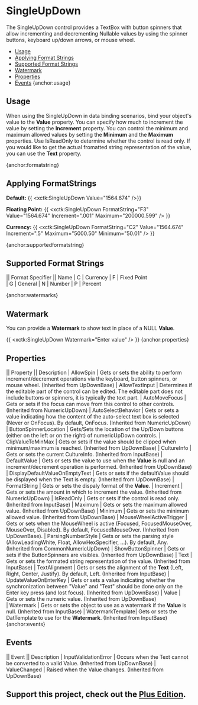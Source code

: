 # SingleUpDown
The SingleUpDown control provides a TextBox with button spinners that allow incrementing and decrementing Nullable<single> values by using the spinner buttons, keyboard up/down arrows, or mouse wheel.

* [Usage](#usage)
* [Applying Format Strings](#formatstring)
* [Supported Format Strings](#supportedformatstring)
* [Watermark](#watermarks)
* [Properties](#properties)
* [Events](#events)
{anchor:usage}
## Usage

When using the SingleUpDown in data binding scenarios, bind your object's value to the **Value** property.  You can specify how much to increment the value by setting the **Increment** property. You can control the minimum and maximum allowed values by setting the **Minimum** and the **Maximum** properties. Use IsReadOnly to determine whether the control is read only. If you would like to get the actual fromatted string representation of the value, you can use the **Text** property.

{anchor:formatstring}
## Applying FormatStrings

**Default:**
{{
     <xctk:SingleUpDown Value="1564.674" />}}

**Floating Point:**
{{
     <xctk:SingleUpDown FormatString="F3" Value="1564.674" Increment=".001"  Maximum="200000.599" />
}}

**Currency:**
{{
     <xctk:SingleUpDown FormatString="C2" Value="1564.674" Increment=".5" Maximum="5000.50" Minimum="50.01" />
}}

{anchor:supportedformatstring}
## Supported Format Strings

|| Format Specifier || Name
| C | Currency
| F | Fixed Point  
| G | General
| N | Number
| P | Percent  

{anchor:watermarks}
## Watermark
You can provide a **Watermark** to show text in place of a NULL **Value**.

{{
     <xctk:SingleUpDown Watermark="Enter value" />
}}
{anchor:properties}
## Properties
|| Property || Description
| AllowSpin | Gets or sets the ability to perform increment/decrement operations via the keyboard, button spinners, or mouse wheel. (Inherited from UpDownBase)
| AllowTextInput | Determines if the editable part of the control can be edited. The editable part does not include buttons or spinners, it is typically the text part.
| AutoMoveFocus | Gets or sets if the focus can move from this control to other controls. (Inherited from NumericUpDown)
| AutoSelectBehavior | Gets or sets a value indicating how the content of the auto-select text box is selected (Never or OnFocus). By default, OnFocus. (Inherited from NumericUpDown)
| ButtonSpinnerLocation | Gets/Sets the location of the Up/Down buttons (either on the left or on the right) of numericUpDown controls.
| ClipValueToMinMax | Gets or sets if the value should be clipped when minimum/maximum is reached. (Inherited from UpDownBase)
| CultureInfo | Gets or sets the current CultureInfo. (Inherited from InputBase)
| DefaultValue | Gets or sets the value to use when the **Value** is null and an increment/decrement operation is performed. (Inherited from UpDownBase)
| DisplayDefaultValueOnEmptyText | Gets or sets if the defaultValue should be displayed when the Text is empty. (Inherited from UpDownBase)
| FormatString | Gets or sets the dispaly format of the **Value**.
| Increment | Gets or sets the amount in which to increment the value. (Inherited from NumericUpDown)
| IsReadOnly | Gets or sets if the control is read only. (Inherited from InputBase)
| Maximum | Gets or sets the maximum allowed value. (Inherited from UpDownBase)
| Minimum | Gets or sets the minimum allowed value. (Inherited from UpDownBase)
| MouseWheelActiveTrigger | Gets or sets when the MouseWheel is active (Focused, FocusedMouseOver, MouseOver, Disabled). By default, FocusedMouseOver. (Inherited from UpDownBase).
| ParsingNumberStyle | Gets or sets the parsing style (AllowLeadingWhite, Float, AllowHexSpecifier, ...). By default, Any. (Inherited from CommonNumericUpDown)
| ShowButtonSpinner | Gets or sets if the ButtonSpinners are visibles. (Inherited from UpDownBase)
| Text | Gets or sets the formated string representation of the value. (Inherited from InputBase)
| TextAlignment | Gets or sets the alignment of the **Text** (Left, Right, Center, Justify). By default, Left. (Inherited from InputBase)
| UpdateValueOnEnterKey | Gets or sets a value indicating whether the synchronization between "Value" and "Text" should be done only on the Enter key press (and lost focus). (Inherited from UpDownBase)
| Value | Gets or sets the numeric value. (Inherited from UpDownBase)	
| Watermark | Gets or sets the object to use as a watermark if the **Value** is null. (Inherited from InputBase)
| WatermarkTemplate| Gets or sets the DatTemplate to use for the **Watermark**. (Inherited from InputBase)
{anchor:events}
## Events
|| Event || Description
| InputValidationError | Occurs when the Text cannot be converted to a valid Value. (Inherited from UpDownBase)
| ValueChanged | Raised when the Value changes. (Inherited from UpDownBase)

**Support this project, check out the [Plus Edition](http://wpftoolkit.com).**
---